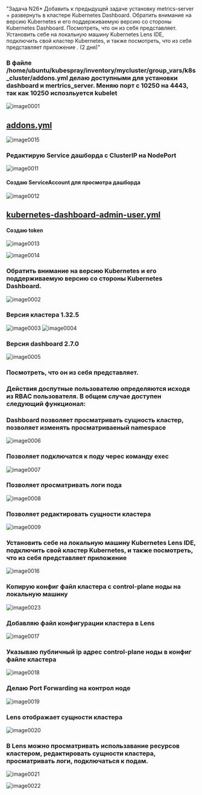 "Задача N26* Добавить к предыдущей задаче установку metrics-server + развернуть в кластере Kubernetes Dashboard. Обратить внимание на версию Kubernetes и его поддерживаемую версию со стороны Kubernetes Dashboard. Посмотреть, что он из себя представляет. 
Установить себе на локальную машину Kubernetes Lens IDE, подключить свой кластер Kubernetes, и также посмотреть, что из себя представляет приложение
. (2 дня)"

### В файле /home/ubuntu/kubespray/inventory/mycluster/group_vars/k8s_cluster/addons.yml делаю доступными для установки dashboard и mertrics_server. Меняю порт с 10250 на 4443, так как 10250 испозльуется kubelet

![image0001](image0001.png)

## [addons.yml](addons.yml)

![image0015](image0015.png)


### Редактирую Service дашборда с ClusterIP на NodePort

![image0011](image0011.png)

#### Создаю ServiceAccount для просмотра дашборда

![image0012](image0012.png)

## [kubernetes-dashboard-admin-user.yml](kubernetes-dashboard-admin-user.yml)


#### Создаю token

![image0013](image0013.png)

![image0014](image0014.png)

### Обратить внимание на версию Kubernetes и его поддерживаемую версию со стороны Kubernetes Dashboard. 

![image0002](image0002.png)


### Версия кластера 1.32.5 

![image0003](image0003.png)
![image0004](image0004.png)

### Версия dashboard 2.7.0

![image0005](image0005.png)


### Посмотреть, что он из себя представляет. 

### Действия доспутные пользoвателю определяются исходя из RBAC  пользователя. В общем случае доступен следующий функционал:
### Dashboard позволяет просматривать сущность кластер, позволяет изменять просматриваеный namespace

![image0006](image0006.png)

### Позволяет подключатся к поду черес команду exec

![image0007](image0007.png)

### Позволяет просматривать логи пода

![image0008](image0008.png)

### Позволяет редактировать  сущности кластера

![image0009](image0009.png)

### Установить себе на локальную машину Kubernetes Lens IDE, подключить свой кластер Kubernetes, и также посмотреть, что из себя представляет приложение

![image0016](image0016.png)

### Копирую конфиг файл кластера с control-plane ноды на локальную машину

![image0023](image0023.png)


### Добавляю файл конфигурации кластера в Lens

![image0017](image0017.png)


### Указываю публичный ip адрес control-plane ноды в конфиг файле кластера

![image0018](image0018.png)

### Делаю Port Forwarding на контрол ноде

![image0019](image0019.png)

### Lens отображает сущности кластера 
![image0020](image0020.png)

### В Lens можно просматривать иcпользавание ресурсов кластером, редактировать сущности кластера, просматривать логи, подключаться к подам. 

![image0021](image0021.png)

![image0022](image0022.png)










